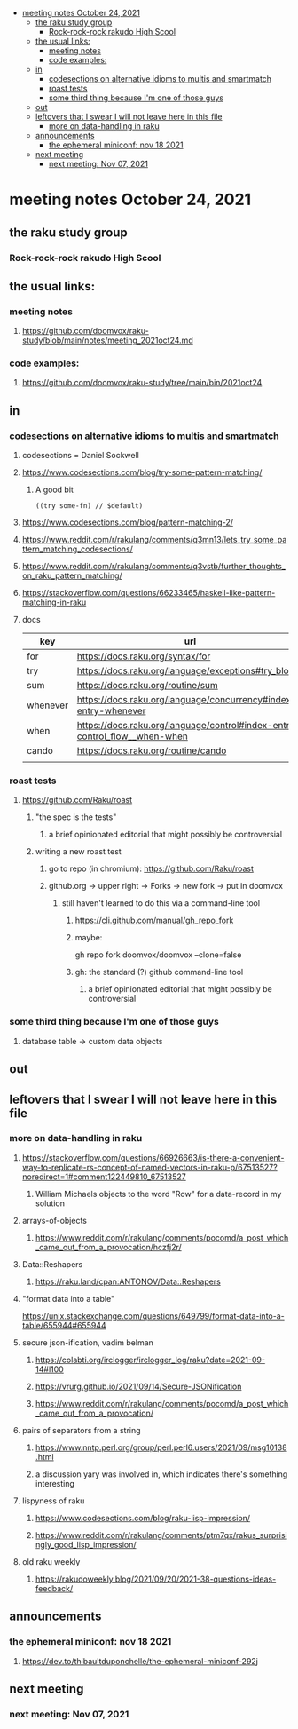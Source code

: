 - [meeting notes October 24, 2021](#org44690a7)
  - [the raku study group](#org2256102)
    - [Rock-rock-rock rakudo High Scool](#orgda807ed)
  - [the usual links:](#org20ae275)
    - [meeting notes](#orga9505f0)
    - [code examples:](#org0ecfca6)
  - [in](#org70f1a24)
    - [codesections on alternative idioms to multis and smartmatch](#orgd0bce7d)
    - [roast tests](#orgf7060b3)
    - [some third thing because I'm one of those guys](#orgda2c2dc)
  - [out](#org9124641)
  - [leftovers that I swear I will not leave here in this file](#orgfc942d5)
    - [more on data-handling in raku](#org6758f63)
  - [announcements](#orgb93d173)
    - [the ephemeral miniconf: nov 18 2021](#org71a068e)
  - [next meeting](#org52727cf)
    - [next meeting: Nov 07, 2021](#orgfc23b96)


<a id="org44690a7"></a>

# meeting notes October 24, 2021


<a id="org2256102"></a>

## the raku study group


<a id="orgda807ed"></a>

### Rock-rock-rock rakudo High Scool


<a id="org20ae275"></a>

## the usual links:


<a id="orga9505f0"></a>

### meeting notes

1.  <https://github.com/doomvox/raku-study/blob/main/notes/meeting_2021oct24.md>


<a id="org0ecfca6"></a>

### code examples:

1.  <https://github.com/doomvox/raku-study/tree/main/bin/2021oct24>


<a id="org70f1a24"></a>

## in


<a id="orgd0bce7d"></a>

### codesections on alternative idioms to multis and smartmatch

1.  codesections = Daniel Sockwell

2.  <https://www.codesections.com/blog/try-some-pattern-matching/>

    1.  A good bit
    
        ```perl6
        ((try some-fn) // $default)
        ```

3.  <https://www.codesections.com/blog/pattern-matching-2/>

4.  <https://www.reddit.com/r/rakulang/comments/q3mn13/lets_try_some_pattern_matching_codesections/>

5.  <https://www.reddit.com/r/rakulang/comments/q3vstb/further_thoughts_on_raku_pattern_matching/>

6.  <https://stackoverflow.com/questions/66233465/haskell-like-pattern-matching-in-raku>

7.  docs

    | key      | url                                                                          |  |
    |-------- |---------------------------------------------------------------------------- |--- |
    | for      | <https://docs.raku.org/syntax/for>                                           |  |
    | try      | <https://docs.raku.org/language/exceptions#try_blocks>                       |  |
    | sum      | <https://docs.raku.org/routine/sum>                                          |  |
    | whenever | <https://docs.raku.org/language/concurrency#index-entry-whenever>            |  |
    | when     | <https://docs.raku.org/language/control#index-entry-control_flow__when-when> |  |
    | cando    | <https://docs.raku.org/routine/cando>                                        |  |
    |          |                                                                              |  |


<a id="orgf7060b3"></a>

### roast tests

1.  <https://github.com/Raku/roast>

    1.  "the spec is the tests"
    
        1.  a brief opinionated editorial that might possibly be controversial
    
    2.  writing a new roast test
    
        1.  go to repo (in chromium): <https://github.com/Raku/roast>
        
        2.  github.org -> upper right -> Forks -> new fork -> put in doomvox
        
            1.  still haven't learned to do this via a command-line tool
            
                1.  <https://cli.github.com/manual/gh_repo_fork>
                
                2.  maybe:
                
                    gh repo fork doomvox/doomvox &#x2013;clone=false
                
                3.  gh: the standard (?) github command-line tool
                
                    1.  a brief opinionated editorial that might possibly be controversial


<a id="orgda2c2dc"></a>

### some third thing because I'm one of those guys

1.  database table -> custom data objects


<a id="org9124641"></a>

## out


<a id="orgfc942d5"></a>

## leftovers that I swear I will not leave here in this file


<a id="org6758f63"></a>

### more on data-handling in raku

1.  <https://stackoverflow.com/questions/66926663/is-there-a-convenient-way-to-replicate-rs-concept-of-named-vectors-in-raku-p/67513527?noredirect=1#comment122449810_67513527>

    1.  William Michaels objects to the word "Row" for a data-record in my solution

2.  arrays-of-objects

    1.  <https://www.reddit.com/r/rakulang/comments/pocomd/a_post_which_came_out_from_a_provocation/hczfj2r/>

3.  Data::Reshapers

    1.  <https://raku.land/cpan:ANTONOV/Data::Reshapers>

4.  "format data into a table"

    <https://unix.stackexchange.com/questions/649799/format-data-into-a-table/655944#655944>

5.  secure json-ification, vadim belman

    1.  <https://colabti.org/irclogger/irclogger_log/raku?date=2021-09-14#l100>
    
    2.  <https://vrurg.github.io/2021/09/14/Secure-JSONification>
    
    3.  <https://www.reddit.com/r/rakulang/comments/pocomd/a_post_which_came_out_from_a_provocation/>

6.  pairs of separators from a string

    1.  <https://www.nntp.perl.org/group/perl.perl6.users/2021/09/msg10138.html>
    
    2.  a discussion yary was involved in, which indicates there's something interesting

7.  lispyness of raku

    1.  <https://www.codesections.com/blog/raku-lisp-impression/>
    
    2.  <https://www.reddit.com/r/rakulang/comments/ptm7qx/rakus_surprisingly_good_lisp_impression/>

8.  old raku weekly

    1.  <https://rakudoweekly.blog/2021/09/20/2021-38-questions-ideas-feedback/>


<a id="orgb93d173"></a>

## announcements


<a id="org71a068e"></a>

### the ephemeral miniconf: nov 18 2021

1.  <https://dev.to/thibaultduponchelle/the-ephemeral-miniconf-292j>


<a id="org52727cf"></a>

## next meeting


<a id="orgfc23b96"></a>

### next meeting: Nov 07, 2021
